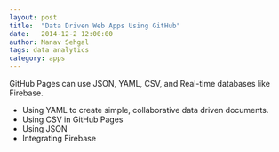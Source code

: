 ```yaml
---
layout: post                
title:  "Data Driven Web Apps Using GitHub"      
date:   2014-12-2 12:00:00
author: Manav Sehgal
tags: data analytics
category: apps
---
```


GitHub Pages can use JSON, YAML, CSV, and Real-time databases like Firebase.

- Using YAML to create simple, collaborative data driven documents.
- Using CSV in GitHub Pages
- Using JSON
- Integrating Firebase

